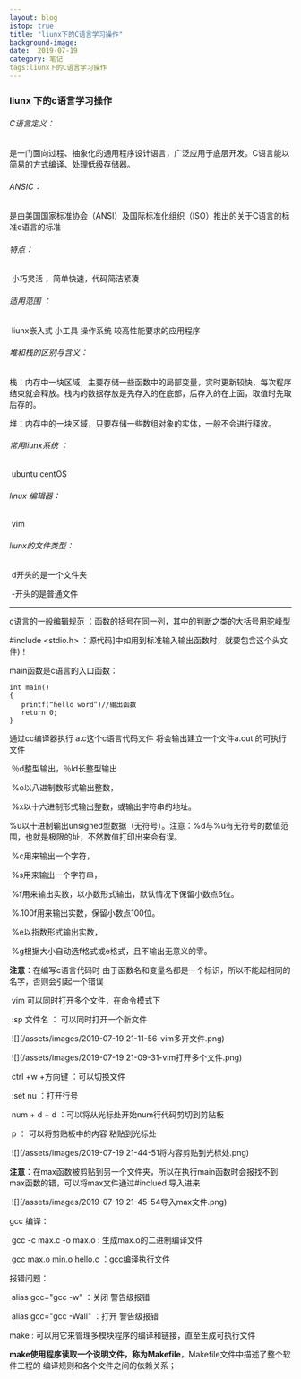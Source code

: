 ```yaml
---
layout: blog
istop: true
title: "liunx下的C语言学习操作"
background-image: 
date:  2019-07-19
category: 笔记
tags:liunx下的C语言学习操作
---
```


### liunx 下的c语言学习操作 

###### C语言定义：

​		是一门面向过程、抽象化的通用程序设计语言，广泛应用于底层开发。C语言能以简易的方式编译、处理低级存储器。

###### ANSIC：

​		是由美国国家标准协会（ANSI）及国际标准化组织（ISO）推出的关于C语言的标准c语言的标准

###### 特点：

​		小巧灵活 ，简单快速，代码简洁紧凑

###### 适用范围 ：

​		liunx嵌入式  小工具  操作系统  较高性能要求的应用程序

###### 堆和栈的区别与含义：

​		栈：内存中一块区域，主要存储一些函数中的局部变量，实时更新较快，每次程序结束就会释放。栈内的数据存放是先存入的在底部，后存入的在上面，取值时先取后存的。

​		堆：内存中的一块区域，只要存储一些数组对象的实体，一般不会进行释放。	

###### 常用liunx系统 ：

​		ubuntu   centOS

###### linux 编辑器： 

​		vim  

###### liunx的文件类型：

​		d开头的是一个文件夹

​		-开头的是普通文件

---

c语言的一般编辑规范 ：函数的括号在同一列，其中的判断之类的大括号用驼峰型

#include <stdio.h>   ：源代码]中如用到标准输入输出函数时，就要包含这个头文件)！

main函数是c语言的入口函数：

```
int main()
{
​	printf(“hello word”)//输出函数
​	return 0;
}
```

通过cc编译器执行 a.c这个c语言代码文件 将会输出建立一个文件a.out 的可执行文件

​	％d整型输出，％ld长整型输出

​	%o以八进制数形式输出整数，

​	%x以十六进制形式输出整数，或输出字符串的地址。

​	%u以十进制输出unsigned型数据（无符号）。注意：%d与%u有无符号的数值范围，也就是极限的址，不然数值打印出来会有误。

​	%c用来输出一个字符，

​	%s用来输出一个字符串，

​	%f用来输出实数，以小数形式输出，默认情况下保留小数点6位。

​	%.100f用来输出实数，保留小数点100位。

​	%e以指数形式输出实数，

​	%g根据大小自动选f格式或e格式，且不输出无意义的零。

**注意**：在编写c语言代码时 由于函数名和变量名都是一个标识，所以不能起相同的名字，否则会引起一个错误

​	vim 可以同时打开多个文件，在命令模式下

​			:sp 文件名 ： 可以同时打开一个新文件

​			![](/assets/images/2019-07-19 21-11-56-vim多开文件.png)

​			![](/assets/images/2019-07-19 21-09-31-vim打开多个文件.png)

​			ctrl +w +方向键 ：可以切换文件

​			:set nu ：打开行号

​			num + d + d   ：可以将从光标处开始num行代码剪切到剪贴板

​			 p ： 可以将剪贴板中的内容 粘贴到光标处

​			 ![](/assets/images/2019-07-19 21-44-51将内容剪贴到光标处.png)

**注意**：在max函数被剪贴到另一个文件夹，所以在执行main函数时会报找不到max函数的错，可以将max文件通过#inclued 导入进来

​			 ![](/assets/images/2019-07-19 21-45-54导入max文件.png)

gcc 编译：

​	gcc -c max.c -o max.o : 生成max.o的二进制编译文件

​	gcc max.o min.o hello.c  ：gcc编译执行文件

报错问题：

​	alias gcc="gcc -w" ：关闭 警告级报错

​	alias gcc="gcc -Wall"  ：打开 警告级报错

make :  可以用它来管理多模块程序的编译和链接，直至生成可执行文件

​	**make使用程序读取一个说明文件，称为Makefile**，Makefile文件中描述了整个软件工程的 编译规则和各个文件之间的依赖关系；

​	